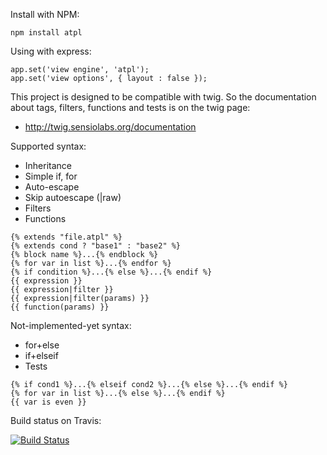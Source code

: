 Install with NPM:

```
npm install atpl
```
	
Using with express:

```
app.set('view engine', 'atpl');
app.set('view options', { layout : false });
```

This project is designed to be compatible with twig.
So the documentation about tags, filters, functions and tests is on the twig page:
 * http://twig.sensiolabs.org/documentation

Supported syntax:

 * Inheritance
 * Simple if, for
 * Auto-escape
 * Skip autoescape (|raw)
 * Filters
 * Functions

```
{% extends "file.atpl" %}
{% extends cond ? "base1" : "base2" %}
{% block name %}...{% endblock %}
{% for var in list %}...{% endfor %}
{% if condition %}...{% else %}...{% endif %}
{{ expression }}
{{ expression|filter }}
{{ expression|filter(params) }}
{{ function(params) }}
```

Not-implemented-yet syntax:

 * for+else
 * if+elseif
 * Tests

```
{% if cond1 %}...{% elseif cond2 %}...{% else %}...{% endif %}
{% for var in list %}...{% else %}...{% endif %}
{{ var is even }}
```

Build status on Travis:

[![Build Status](https://secure.travis-ci.org/soywiz/atpl.js.png)](http://travis-ci.org/#!/soywiz/atpl.js)
